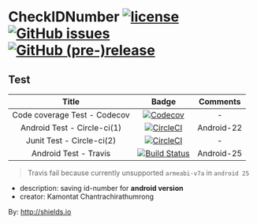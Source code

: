 # CheckIDNumber  [![license](https://img.shields.io/github/license/mashape/apistatus.svg?style=flat-square)](https://opensource.org/licenses/MIT)  [![GitHub issues](https://img.shields.io/github/issues-raw/kamontat/CheckIDNumberA.svg?style=flat-square)](https://github.com/kamontat/CheckIDNumberA/issues)  [![GitHub (pre-)release](https://img.shields.io/github/release/kamontat/CheckIDNumberA/all.svg?style=flat-square)](https://github.com/kamontat/CheckIDNumberA/releases)

## Test
|Title|Badge|Comments|
|:---:|:---:|:------:|
|Code coverage Test - Codecov|[![Codecov](https://img.shields.io/codecov/c/github/kamontat/CheckIDNumberA.svg?style=flat-square)](https://codecov.io/gh/kamontat/CheckIDNumberA)| - |
|Android Test - Circle-ci(1)|[![CircleCI](https://img.shields.io/circleci/project/github/kamontat/CheckIDNumberA/master.svg?maxAge=2592000&style=flat-square)](https://circleci.com/gh/kamontat/CheckIDNumberA)| Android-22 |
|Junit Test - Circle-ci(2)|[![CircleCI](https://img.shields.io/circleci/project/github/kamontat/CheckIDNumberA/feature%2Fcircle2%2Funit_test.svg?maxAge=2592000&style=flat-square)](https://circleci.com/gh/kamontat/CheckIDNumberA/tree/feature%2Fcircle2%2Funit_test)| - |
|Android Test - Travis|[![Build Status](https://img.shields.io/travis/kamontat/CheckIDNumberA/master.svg?maxAge=2592000&style=flat-square)](https://travis-ci.org/kamontat/CheckIDNumberA)| Android-25 |
> Travis fail because currently unsupported `armeabi-v7a` in `android 25`

- description: saving id-number for **android version**
- creator:     Kamontat Chantrachirathumrong

By: http://shields.io
